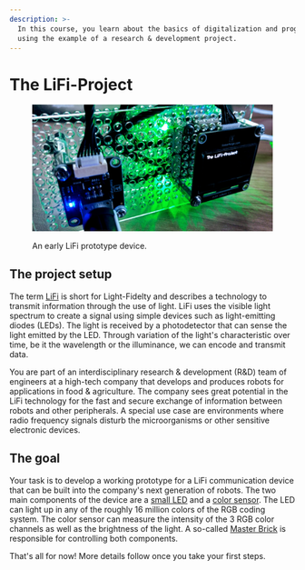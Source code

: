 ```yaml
---
description: >-
  In this course, you learn about the basics of digitalization and programming
  using the example of a research & development project.
---
```


# The LiFi-Project

<figure><img src=".gitbook/assets/lifi_project_teaser.jpg" alt=""><figcaption><p>An early LiFi prototype device.</p></figcaption></figure>

## The project setup

The term [LiFi](https://en.wikipedia.org/wiki/Li-Fi) is short for Light-Fidelty and describes a technology to transmit information through the use of light. LiFi uses the visible light spectrum to create a signal using simple devices such as light-emitting diodes (LEDs). The light is received by a photodetector that can sense the light emitted by the LED. Through variation of the light's characteristic over time, be it the wavelength or the illuminance, we can encode and transmit data.

You are part of an interdisciplinary research & development (R\&D) team of engineers at a high-tech company that develops and produces robots for applications in food & agriculture. The company sees great potential in the LiFi technology for the fast and secure exchange of information between robots and other peripherals. A special use case are environments where radio frequency signals disturb the microorganisms or other sensitive electronic devices.

## The goal

Your task is to develop a working prototype for a LiFi communication device that can be built into the company's next generation of robots. The two main components of the device are a [small LED](https://www.tinkerforge.com/en/doc/Hardware/Bricklets/RGB\_LED\_V2.html) and a [color sensor](https://www.tinkerforge.com/en/doc/Hardware/Bricklets/Color\_V2.html). The LED can light up in any of the roughly 16 million colors of the RGB coding system. The color sensor can measure the intensity of the 3 RGB color channels as well as the brightness of the light. A so-called [Master Brick](https://www.tinkerforge.com/en/doc/Hardware/Bricks/Master\_Brick.html) is responsible for controlling both components.

That's all for now! More details follow once you take your first steps.
